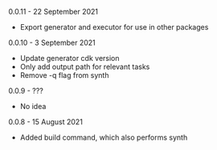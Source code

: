 0.0.11 - 22 September 2021
- Export generator and executor for use in other packages
  
0.0.10 - 3 September 2021
- Update generator cdk version
- Only add output path for relevant tasks
- Remove -q flag from synth
 
0.0.9 - ???
- No idea

0.0.8 - 15 August 2021
- Added build command, which also performs synth